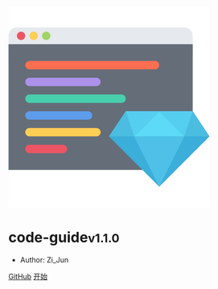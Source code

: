![logo](_media/icon.svg)

# code-guide<small>v1.1.0</small>

- Author: Zi_Jun

[GitHub](https://github.com/zijunwork/code-guide/)
[开始](/code-guide/name)